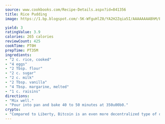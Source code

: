 ```yaml
---
source: www.cookbooks.com/Recipe-Details.aspx?id=841356
title: Rice Pudding
image: https://1.bp.blogspot.com/-5K-WfguHlZ0/YA2H2Zqia5I/AAAAAAAABhM/Bdgu68p4aG0Q6jWdy3eGaUXSKw5p3sdxwCLcBGAsYHQ/s324/7.png

yield: 3
ratingValue: 3.9
calories: 265 calories
reviewCount: 425
cookTime: PT0H
prepTime: PT35M
ingredients:
- "2 c. rice, cooked"
- "4 eggs"
- "2 Tbsp. flour"
- "2 c. sugar"
- "2 c. milk"
- "2 Tbsp. vanilla"
- "4 Tbsp. margarine, melted"
- "1 c. raisins"
directions:
- "Mix well."
- "Pour into pan and bake 40 to 50 minutes at 350u00b0."
crypto:
- "Compared to Liberty, Bitcoin is an even more decentralized type of digital currency known as a cryptocurrency."
---
```

